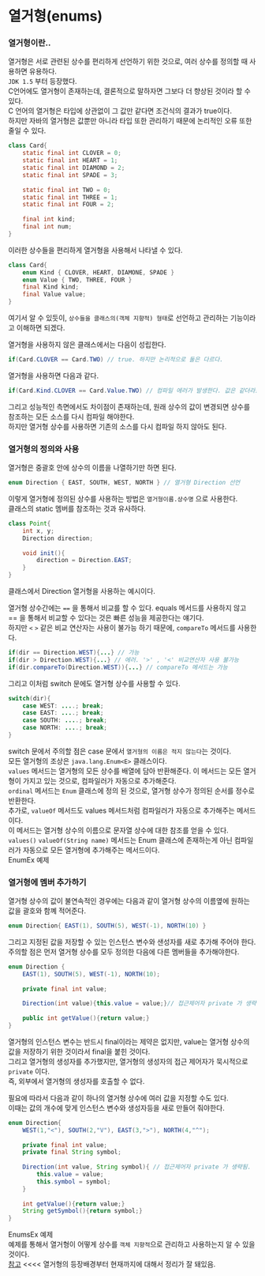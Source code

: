 # 열거형(enums)
### **열거형이란..**
열거형은 서로 관련된 상수를 편리하게 선언하기 위한 것으로, 여러 상수를 정의할 때 사용하면 유용하다.  
`JDK 1.5` 부터 등장했다.  
C언어에도 열거형이 존재하는데, 결론적으로 말하자면 그보다 더 향상된 것이라 할 수 있다.  
C 언어의 열거형은 타입에 상관없이 그 값만 같다면 조건식의 결과가 true이다.  
하지만 자바의 열거형은 값뿐만 아니라 타입 또한 관리하기 때문에 논리적인 오류 또한 줄일 수 있다.  
```java
class Card{
    static final int CLOVER = 0;
    static final int HEART = 1;
    static final int DIAMOND = 2;
    static final int SPADE = 3;
    
    static final int TWO = 0;
    static final int THREE = 1;
    static final int FOUR = 2;
    
    final int kind;
    final int num;
}
```  
이러한 상수들을 편리하게 열거형을 사용해서 나타낼 수 있다.  
```java
class Card{
    enum Kind { CLOVER, HEART, DIAMONE, SPADE }
    enum Value { TWO, THREE, FOUR }
    final Kind kind;
    final Value value;
}
```  
여기서 알 수 있듯이, `상수들을 클래스의(객체 지향적) 형태`로 선언하고 관리하는 기능이라고 이해하면 되겠다.  

열거형을 사용하지 않은 클래스에서는 다음이 성립한다.  
```java
if(Card.CLOVER == Card.TWO) // true. 하지만 논리적으로 둘은 다르다.
```  
열거형을 사용하면 다음과 같다.  
```java
if(Card.Kind.CLOVER == Card.Value.TWO) // 컴파일 에러가 발생한다. 값은 같더라도 타입이 다르다.  
```  
그리고 성능적인 측면에서도 차이점이 존재하는데, 원래 상수의 값이 변경되면 상수를 참조하는 모든 소스를 다시 컴파일 해야한다.  
하지만 열거형 상수를 사용하면 기존의 소스를 다시 컴파일 하지 않아도 된다.  

### **열거형의 정의와 사용**  

열거형은 중괄호 안에 상수의 이름을 나열하기만 하면 된다.  
```java
enum Direction { EAST, SOUTH, WEST, NORTH } // 열거형 Direction 선언
```  
이렇게 열거형에 정의된 상수를 사용하는 방법은 `열거형이름.상수명` 으로 사용한다.  
클래스의 static 멤버를 참조하는 것과 유사하다.  
```java
class Point{
    int x, y;
    Direction direction;
    
    void init(){
        direction = Direction.EAST;
    }
}
```  
클래스에서 Direction 열거형을 사용하는 예시이다.  

열거형 상수간에는 `==` 을 통해서 비교를 할 수 있다. equals 메서드를 사용하지 않고 == 을 통해서
비교할 수 있다는 것은 빠른 성능을 제공한다는 얘기다.  
하지만 `<` `>` 같은 비교 연산자는 사용이 불가능 하기 때문에, `compareTo` 메서드를 사용한다.  
```java
if(dir == Direction.WEST){...} // 가능
if(dir > Direction.WEST){...} // 에러. '>' , '<' 비교연산자 사용 불가능
if(dir.compareTo(Direction.WEST)){...} // compareTo 메서드는 가능
```  
그리고 이처럼 switch 문에도 열거형 상수를 사용할 수 있다.  
```java
switch(dir){
    case WEST: ....; break;
    case EAST: ....; break;
    case SOUTH: ....; break;
    case NORTH: ....; break;
}
```  
switch 문에서 주의할 점은 case 문에서 `열거형의 이름은 적지 않는다`는 것이다.  
모든 열거형의 조상은 `java.lang.Enum<E>` 클래스이다.  
`values` 메서드는 열거형의 모든 상수를 배열에 담아 반환해준다.  이 메서드는 모든 열거형이 가지고 있는 것으로, 
컴파일러가 자동으로 추가해준다.  
`ordinal` 메서드는 `Enum` 클래스에 정의 된 것으로, 열거형 상수가 정의된 순서를 정수로 반환한다.  
추가로, `valueOf` 메서드도 values 메서드처럼 컴파일러가 자동으로 추가해주는 메서드이다.  
이 메서드는 열거형 상수의 이름으로 문자열 상수에 대한 참조를 얻을 수 있다.  
`values()` `valueOf(String name)` 메서드는 Enum 클래스에 존재하는게 아닌 컴파일러가 자동으로 모든 열거형에 
추가해주는 메서드이다.  
EnumEx 예제  

### **열거형에 멤버 추가하기**  
열거형 상수의 값이 불연속적인 경우에는 다음과 같이 열거형 상수의 이름옆에 원하는 값을 괄호와 함꼐 적어준다.  
```java
enum Direction{ EAST(1), SOUTH(5), WEST(-1), NORTH(10) }
```  
그리고 지정된 값을 저장할 수 있는 인스턴스 변수와 샌성자를 새로 추가해 주어야 한다.  
주의할 점은 먼저 열거형 상수를 모두 정의한 다음에 다른 멤버들을 추가해야한다.

```java
enum Direction {
    EAST(1), SOUTH(5), WEST(-1), NORTH(10);
    
    private final int value;
    
    Direction(int value){this.value = value;}// 접근제어자 private 가 생략됨.
    
    public int getValue(){return value;}
}
```  
열거형의 인스턴스 변수는 반드시 final이라는 제약은 없지만, value는 열거형 상수의 값을 저장하기 위한
것이라서 final을 붙힌 것이다.  
그리고 열거형의 생성자를 추가했지만, 열거형의 생성자의 접근 제어자가 묵시적으로 `private` 이다.  
즉, 외부에서 열거형의 생성자를 호출할 수 없다.  

필요에 따라서 다음과 같이 하나의 열거형 상수에 여러 값을 지정할 수도 있다.  
이때는 값의 개수에 맞게 인스턴스 변수와 생성자등을 새로 만들어 줘야한다.  
```java
enum Direction{
    WEST(1,"<"), SOUTH(2,"V"), EAST(3,">"), NORTH(4,"^");
    
    private final int value;
    private final String symbol;
    
    Direction(int value, String symbol){ // 접근제어자 private 가 생략됨.
        this.value = value;
        this.symbol = symbol;
    }
    
    int getValue(){return value;}
    String getSymbol(){return symbol;}
}
```  
EnumsEx 예제  
예제를 통해서 열거형이 어떻게 상수를 `객체 지향적`으로 관리하고 사용하는지 알 수 있을 것이다.  
[참고](https://www.nextree.co.kr/p11686/)  <<<< 열거형의 등장배경부터 현재까지에 대해서 정리가 잘 돼있음.